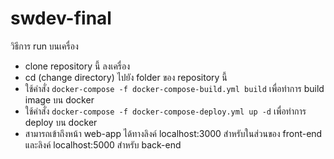 # swdev-final
วิธีการ run บนเครื่อง
- clone repository นี้ ลงเครื่อง
- cd (change directory) ไปยัง folder ของ repository นี้
- ใช้คำสั่ง `docker-compose -f docker-compose-build.yml build` เพื่อทำการ build image บน docker
- ใช้คำสั่ง `docker-compose -f docker-compose-deploy.yml up -d` เพื่อทำการ deploy บน docker
- สามารถเข้าถึงหน้า web-app ได้ทางลิงค์ localhost:3000 สำหรับในส่วนของ front-end และลิงค์ localhost:5000 สำหรับ back-end
